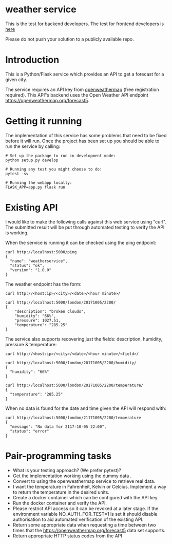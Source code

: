 # weather service

This is the test for backend developers. The test for frontend developers is [here](https://github.com/SuperCarers/weather-service-frontend)

Please do not push your solution to a publicly available repo.

# Introduction

This is a Python/Flask service which provides an API to get a forecast for a
given city.

The service requires an API key from [openweathermap](https://www.openweathermap.org)
(free registration required). This API"s backend uses the Open Weather API
endpoint https://openweathermap.org/forecast5.


# Getting it running

The implementation of this service has some problems that need to be fixed
before it will run. Once the project has been set up you should be able to run
the service by calling:

    # Set up the package to run in development mode:
    python setup.py develop

    # Running any test you might choose to do:
    pytest -sv

    # Running the webapp locally:
    FLASK_APP=app.py flask run


# Existing API

I would like to make the following calls against this web service using "curl".
The submitted result will be put through automated testing to verify the API
is working.

When the service is running it can be checked using the ping endpoint:

    curl http://localhost:5000/ping
    {
      "name": "weatherservice",
      "status": "ok",
      "version": "1.0.0"
    }

The weather endpoint has the form:

    curl http://<host:ip>/<city>/<date>/<hour minute>/

    curl http://localhost:5000/london/20171005/2200/
    {
        "description": "broken clouds",
        "humidity": "66%",
        "pressure": 1027.51,
        "temperature": "285.25"
    }

The service also supports recovering just the fields: description, humidity,
pressure & temperature:

    curl http://<host:ip>/<city>/<date>/<hour minute>/<field>/

    curl http://localhost:5000/london/20171005/2200/humidity/
    {
      "humidity": "66%"
    }

    curl http://localhost:5000/london/20171005/2200/temperature/
    {
      "temperature": "285.25"
    }


When no data is found for the date and time given the API will respond with:

    curl http://localhost:5000/london/21171005/2200/temperature
    {
      "message": "No data for 2117-10-05 22:00",
      "status": "error"
    }


# Pair-programming tasks

- What is your testing approach? (We prefer pytest)?
- Get the implementation working using the dummy data .
- Convert to using the openweathermap service to retrieve real data.
- I want the temperature in Fahrenheit, Kelvin or Celcius. Implement a way to
  return the temperature in the desired units.
- Create a docker container which can be configured with the API key.
- Run the docker container and verify the API.
- Please restrict API access so it can be revoked at a later stage. If the
  environment variable NO_AUTH_FOR_TEST=1 is set it should disable
  authorisation to aid automated verification of the existing API.
- Return some appropriate data when requesting a time between two times that
  the https://openweathermap.org/forecast5 data set supports.
- Return appropriate HTTP status codes from the API
